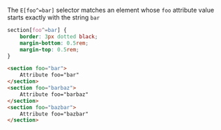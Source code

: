 The `E[foo^=bar]` selector matches an element whose `foo` attribute value starts exactly with the string `bar`

```css
section[foo^=bar] {
	border: 3px dotted black;
	margin-bottom: 0.5rem;
	margin-top: 0.5rem;
}
```

```html
<section foo="bar">
	Attribute foo="bar"
</section>
<section foo="barbaz">
	Attribute foo="barbaz"
</section>
<section foo="bazbar">
	Attribute foo="bazbar"
</section>
```
